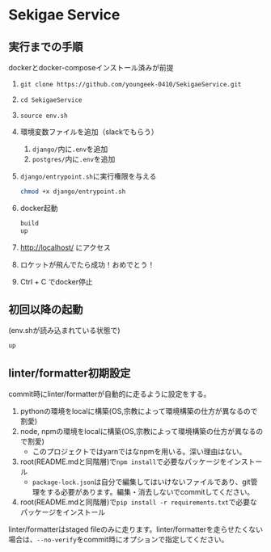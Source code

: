 # Sekigae Service

## 実行までの手順

dockerとdocker-composeインストール済みが前提

1. `git clone https://github.com/youngeek-0410/SekigaeService.git`

1. `cd SekigaeService`

1. `source env.sh`

1. 環境変数ファイルを追加（slackでもらう）

   1. `django/`内に`.env`を追加
   1. `postgres/`内に`.env`を追加

1. `django/entrypoint.sh`に実行権限を与える

   ```bash
   chmod +x django/entrypoint.sh
   ```

1. docker起動

   ```bash
   build
   up
   ```

1. <http://localhost/> にアクセス

1. ロケットが飛んでたら成功！おめでとう！

1. Ctrl + C でdocker停止

## 初回以降の起動

(env.shが読み込まれている状態で)

```bash
up
```

## linter/formatter初期設定

commit時にlinter/formatterが自動的に走るように設定をする。

1. pythonの環境をlocalに構築(OS,宗教によって環境構築の仕方が異なるので割愛)
1. node, npmの環境をlocalに構築(OS,宗教によって環境構築の仕方が異なるので割愛)
    - このプロジェクトではyarnではなnpmを用いる。深い理由はない。
1. root(README.mdと同階層)で`npm install`で必要なパッケージをインストール
    - `package-lock.json`は自分で編集してはいけないファイルであり、git管理をする必要があります。編集・消去しないでcommitしてください。
1. root(README.mdと同階層)で`pip install -r requirements.txt`で必要なパッケージをインストール

linter/formatterはstaged fileのみに走ります。linter/formatterを走らせたくない場合は、`--no-verify`をcommit時にオプションで指定してください。
